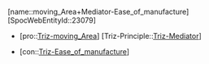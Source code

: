 ﻿---
type: TrizContradiction
aliases:
- moving_Area+Mediator-Ease_of_manufacture
license: CC BY-SA 4.0
copyright: https://github.com/SpocWeb
IsDeleted: false
IsReadOnly: false
Confidential: public
tags: 
- Triz/Contradiction
---
[name::moving_Area+Mediator-Ease_of_manufacture]
[SpocWebEntityId::23079]
+ [pro::[Triz-moving_Area](tech/Triz/Parameter/Triz-moving_Area.md)]
[Triz-Principle::[Triz-Mediator](tech/Triz/Principle/Triz-Mediator.md)]
- [con::[Triz-Ease_of_manufacture](tech/Triz/Parameter/Triz-Ease_of_manufacture.md)]

